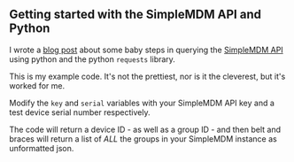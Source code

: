 Getting started with the SimpleMDM API and Python
----

I wrote a [blog post](http://blog.quirke.org/mdm/2018/03/27/post.html) about some baby steps in querying the [SimpleMDM API](https://simplemdm.com/docs/api/) using python and the python `requests` library.

This is my example code. It's not the prettiest, nor is it the cleverest, but it's worked for me.

Modify the `key` and `serial` variables with your SimpleMDM API key and a test device serial number respectively.

The code will return a device ID - as well as a group ID - and then belt and braces will return a list of *ALL* the groups in your SimpleMDM instance as unformatted json.
